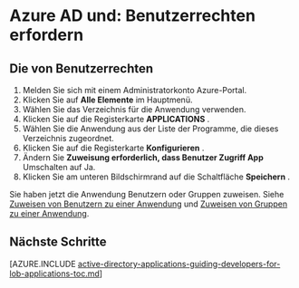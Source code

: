 <properties
    pageTitle="Azure AD und: Benutzerrechten erfordern | Microsoft Azure"
    description="Wie von Benutzerrechten für Azure Applications erforderlich ist."
    services="active-directory"
    documentationCenter=""
    authors="IHenkel"
    manager="femila"
    editor=""/>

<tags
    ms.service="active-directory"
    ms.workload="identity"
    ms.tgt_pltfrm="na"
    ms.devlang="na"
    ms.topic="article"
    ms.date="10/09/2015"
    ms.author="inhenk"/>

# <a name="azure-ad-and-applications-requiring-user-assignment"></a>Azure AD und: Benutzerrechten erfordern

## <a name="requiring-user-assignment"></a>Die von Benutzerrechten
1. Melden Sie sich mit einem Administratorkonto Azure-Portal.
2. Klicken Sie auf **Alle Elemente** im Hauptmenü.
3. Wählen Sie das Verzeichnis für die Anwendung verwenden.
4. Klicken Sie auf die Registerkarte **APPLICATIONS** .
5. Wählen Sie die Anwendung aus der Liste der Programme, die dieses Verzeichnis zugeordnet.
6. Klicken Sie auf die Registerkarte **Konfigurieren** .
7. Ändern Sie **Zuweisung erforderlich, dass Benutzer Zugriff App** Umschalten auf Ja.
8. Klicken Sie am unteren Bildschirmrand auf die Schaltfläche **Speichern** .

Sie haben jetzt die Anwendung Benutzern oder Gruppen zuweisen. Siehe [Zuweisen von Benutzern zu einer Anwendung](active-directory-applications-guiding-developers-assigning-users.md) und [Zuweisen von Gruppen zu einer Anwendung](active-directory-applications-guiding-developers-assigning-groups.md).

## <a name="next-steps"></a>Nächste Schritte
[AZURE.INCLUDE [active-directory-applications-guiding-developers-for-lob-applications-toc.md](../../includes/active-directory-applications-guiding-developers-for-lob-applications-toc.md)]
